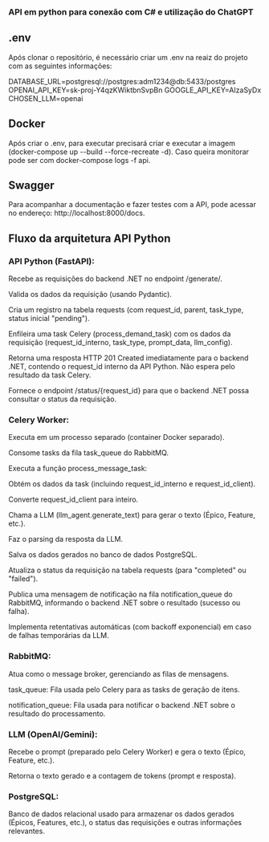 ### API em python para conexão com C# e utilização do ChatGPT

## .env
Após clonar o repositório, é necessário criar um .env na reaiz do projeto com as seguintes informações:

DATABASE_URL=postgresql://postgres:adm1234@db:5433/postgres
OPENAI_API_KEY=sk-proj-Y4qzKWiktbnSvpBn
GOOGLE_API_KEY=AIzaSyDx
CHOSEN_LLM=openai

## Docker
Após criar o .env, para executar precisará criar e executar a imagem (docker-compose up --build --force-recreate -d). Caso queira monitorar pode ser com docker-compose logs -f api.

## Swagger
Para acompanhar a documentação e fazer testes com a API, pode acessar no endereço: http://localhost:8000/docs.


## Fluxo da arquitetura API Python


### API Python (FastAPI):

Recebe as requisições do backend .NET no endpoint /generate/.

Valida os dados da requisição (usando Pydantic).

Cria um registro na tabela requests (com request_id, parent, task_type, status inicial "pending").

Enfileira uma task Celery (process_demand_task) com os dados da requisição (request_id_interno, task_type, prompt_data, llm_config).

Retorna uma resposta HTTP 201 Created imediatamente para o backend .NET, contendo o request_id interno da API Python. Não espera pelo resultado da task Celery.

Fornece o endpoint /status/{request_id} para que o backend .NET possa consultar o status da requisição.


### Celery Worker:

Executa em um processo separado (container Docker separado).

Consome tasks da fila task_queue do RabbitMQ.

Executa a função process_message_task:

Obtém os dados da task (incluindo request_id_interno e request_id_client).

Converte request_id_client para inteiro.

Chama a LLM (llm_agent.generate_text) para gerar o texto (Épico, Feature, etc.).

Faz o parsing da resposta da LLM.

Salva os dados gerados no banco de dados PostgreSQL.

Atualiza o status da requisição na tabela requests (para "completed" ou "failed").

Publica uma mensagem de notificação na fila notification_queue do RabbitMQ, informando o backend .NET sobre o resultado (sucesso ou falha).

Implementa retentativas automáticas (com backoff exponencial) em caso de falhas temporárias da LLM.


### RabbitMQ:

Atua como o message broker, gerenciando as filas de mensagens.

task_queue: Fila usada pelo Celery para as tasks de geração de itens.

notification_queue: Fila usada para notificar o backend .NET sobre o resultado do processamento.


### LLM (OpenAI/Gemini):

Recebe o prompt (preparado pelo Celery Worker) e gera o texto (Épico, Feature, etc.).

Retorna o texto gerado e a contagem de tokens (prompt e resposta).


### PostgreSQL:

Banco de dados relacional usado para armazenar os dados gerados (Épicos, Features, etc.), o status das requisições e outras informações relevantes.
